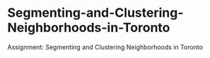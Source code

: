 # Segmenting-and-Clustering-Neighborhoods-in-Toronto
Assignment: Segmenting and Clustering Neighborhoods in Toronto
